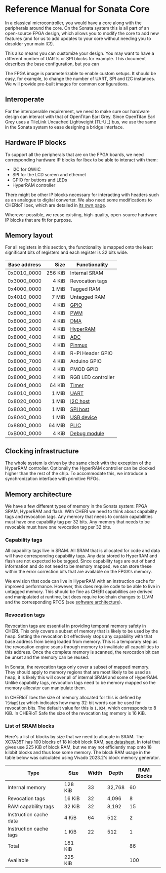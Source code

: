 # Reference Manual for Sonata Core

In a classical microcontroller, you would have a core along with the peripherals around the core. On the Sonata system this is all part
of an open-source FPGA design, which allows you to modify the core to add new features (and for us to add updates to your core without
needing you to desolder your main IC!).

This also means you can customize your design. You may want to have a different number of UARTs or SPI blocks for example. This document
describes the base configuration, but you can 

The FPGA image is parameterizable to enable custom setups.
It should be easy, for example, to change the number of UART, SPI and I2C instances.
We will provide pre-built images for common configurations.

## Interoperate

For the interoperable requirement, we need to make sure our hardware design can interact with that of OpenTitan Earl Grey.
Since OpenTitan Earl Grey uses a TileLink Uncached Lightweight (TL-UL) bus, we use the same in the Sonata system to ease designing a bridge interface.

## Hardware IP blocks

To support all the peripherals that are on the FPGA boards, we need corresponding hardware IP blocks for Ibex to be able to interact with them:
- I2C for QWIIC
- SPI for the LCD screen and ethernet
- GPIO for buttons and LEDs
- HyperRAM controller

There might be other IP blocks necessary for interacting with headers such as an analogue to digital converter.
We also need some modifications to CHERIoT Ibex, which are detailed in [its own page](../ip/ibex.md).

Wherever possible, we reuse existing, high-quality, open-source hardware IP blocks that are fit for purpose.

## Memory layout

For all registers in this section, the functionality is mapped onto the least significant bits of registers and each register is 32 bits wide.

| Base address |    Size | Functionality      |
|--------------|--------:|--------------------|
| 0x0010_0000  | 256 KiB | Internal SRAM      |
| 0x3000_0000  |   4 KiB | Revocation tags    |
| 0x4000_0000  |   1 MiB | Tagged RAM         |
| 0x4010_0000  |   7 MiB | Untagged RAM       |
| 0x8000_0000  |   4 KiB | [GPIO][]           |
| 0x8000_1000  |   4 KiB | [PWM][]            |
| 0x8000_2000  |   4 KiB | [DMA][]            |
| 0x8000_3000  |   4 KiB | [HyperRAM][]       |
| 0x8000_4000  |   4 KiB | [ADC][]            |
| 0x8000_5000  |   4 KiB | [Pinmux][]         |
| 0x8000_6000  |   4 KiB | R-Pi Header GPIO   |
| 0x8000_7000  |   4 KiB | Arduino GPIO       |
| 0x8000_8000  |   4 KiB | PMOD GPIO          |
| 0x8000_9000  |   4 KiB | RGB LED controller |
| 0x8004_0000  |  64 KiB | [Timer][]          |
| 0x8010_0000  |   1 MiB | [UART][]           |
| 0x8020_0000  |   1 MiB | [I2C host][]       |
| 0x8030_0000  |   1 MiB | [SPI host][]       |
| 0x8040_0000  |   1 MiB | [USB device][]     |
| 0x8800_0000  |  64 MiB | [PLIC][]           |
| 0xB000_0000  |   4 KiB | [Debug module][]   |

[Debug module]: ../ip/dm.md
[GPIO]: ../ip/gpio.md
[UART]: ../ip/uart.md
[Timer]: ../ip/timer.md
[I2C host]: ../ip/i2c.md
[SPI host]: ../ip/spi.md
[USB device]: ../ip/usb.md
[HyperRAM]: ../ip/ram.md
[DMA]: ../ip/dma.md
[ADC]: ../ip/adc.md
[PWM]: ../ip/pwm.md
[PLIC]: ../ip/plic.md
[Pinmux]: ../ip/pinmux.md

## Clocking infrastructure

The whole system is driven by the same clock with the exception of the HyperRAM controller.
Optionally the HyperRAM controller can be clocked higher than the rest of the chip.
To accommodate this, we introduce a synchronization interface with primitive FIFOs.

## Memory architecture

We have a few different types of memory in the Sonata system: FPGA SRAM, HyperRAM and flash.
With CHERI we need to think about capability tags and revocation tags.
Any memory that needs to contain capabilities must have one capability tag per 32 bits.
Any memory that needs to be revocable must have one revocation tag per 32 bits.

### Capability tags

All capability tags live in SRAM.
All SRAM that is allocated for code and data will have corresponding capability tags.
Any data stored to HyperRAM and flash are not expected to be tagged.
Since capability tags are out of band information and do not need to be memory mapped, we can store these within the error correction bits that are available on the FPGA's memory.

We envision that code can live in HyperRAM with an instruction cache for improved performance.
However, this does require code to be able to live in untagged memory.
This should be fine as CHERI capabilities are derived and manipulated at runtime, but does require toolchain changes to LLVM and the corresponding RTOS (see [software architecture](software.md)).

### Revocation tags

Revocation tags are essential in providing temporal memory safety in CHERI.
This only covers a subset of memory that is likely to be used by the heap.
Setting the revocation bit effectively stops any capability with that base address from being loaded from memory.
This is a temporary step as the revocation engine scans through memory to invalidate all capabilities to this address.
Once the complete memory is scanned, the revocation bit can be unset and the memory can be reused.

In Sonata, the revocation tags only cover a subset of mapped memory.
They should apply to memory regions that are most likely to be used as heap, it is likely this will cover all of internal SRAM and some of HyperRAM.
Unlike capability tags, revocation tags need to be memory mapped so the memory allocator can manipulate them.

In CHERIoT Ibex the size of memory allocated for this is defined by `TSMapSize` which indicates how many 32-bit words can be used for revocation bits.
The default value for this is `1,024`, which corresponds to 8 KiB.
In CHERIoT Safe the size of the revocation tag memory is 16 KiB.

### List of SRAM blocks

Here's a list of blocks by size that we need to allocate in SRAM.
The XC7A35T has 100 blocks of 18 kilobit block RAM, [see datasheet](https://docs.xilinx.com/v/u/en-US/ds180_7Series_Overview).
In total that gives use 225 KiB of block RAM, but we may not efficiently map onto 18 kilobit blocks and thus lose some memory.
The block RAM usage in the table below was calculated using Vivado 2023.2's block memory generator.

| Type                   | Size    | Width | Depth  | RAM Blocks |
|------------------------|---------|-------|--------|------------|
| Internal memory        | 128 KiB |    33 | 32,768 |         60 |
| Revocation tags        |  16 KiB |    32 |  4,096 |          8 |
| RAM capability tags    |  32 KiB |    32 |  8,192 |         15 |
| Instruction cache data |   4 KiB |    64 |    512 |          2 |
| Instruction cache tags |   1 KiB |    22 |    512 |          1 |
| Total                  | 181 KiB |       |        |         86 |
| Available              | 225 KiB |       |        |        100 |
